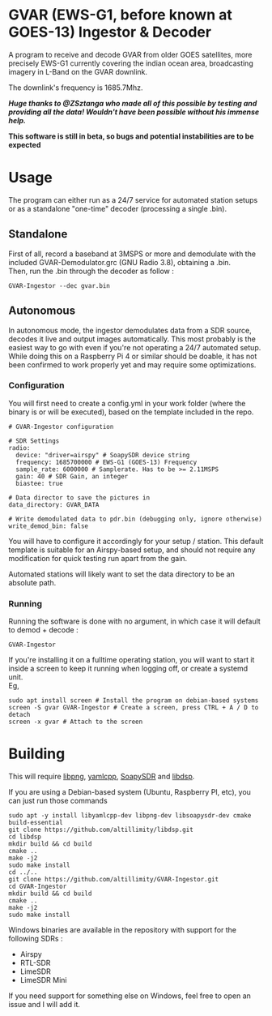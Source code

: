 # GVAR (EWS-G1, before known at GOES-13) Ingestor & Decoder

A program to receive and decode GVAR from older GOES satellites, more precisely EWS-G1 currently covering the indian ocean area, broadcasting imagery in L-Band on the GVAR downlink.

The downlink's frequency is 1685.7Mhz.   

***Huge thanks to @ZSztanga who made all of this possible by testing and providing all the data! Wouldn't have been possible without his immense help.***

**This software is still in beta, so bugs and potential instabilities are to be expected**

# Usage

The program can either run as a 24/7 service for automated station setups or as a standalone "one-time" decoder (processing a single .bin).

## Standalone

First of all, record a baseband at 3MSPS or more and demodulate with the included GVAR-Demodulator.grc (GNU Radio 3.8), obtaining a .bin.   
Then, run the .bin through the decoder as follow :
``` 
GVAR-Ingestor --dec gvar.bin
```

## Autonomous

In autonomous mode, the ingestor demodulates data from a SDR source, decodes it live and output images automatically. This most probably is the easiest way to go with even if you're not operating a 24/7 automated setup.   
While doing this on a Raspberry Pi 4 or similar should be doable, it has not been confirmed to work properly yet and may require some optimizations.

### Configuration

You will first need to create a config.yml in your work folder (where the binary is or will be executed), based on the template included in the repo.

```
# GVAR-Ingestor configuration

# SDR Settings
radio:
  device: "driver=airspy" # SoapySDR device string
  frequency: 1685700000 # EWS-G1 (GOES-13) Frequency
  sample_rate: 6000000 # Samplerate. Has to be >= 2.11MSPS
  gain: 40 # SDR Gain, an integer
  biastee: true

# Data director to save the pictures in
data_directory: GVAR_DATA

# Write demodulated data to pdr.bin (debugging only, ignore otherwise)
write_demod_bin: false
```

You will have to configure it accordingly for your setup / station. This default template is suitable for an Airspy-based setup, and should not require any modification for quick testing run apart from the gain.

Automated stations will likely want to set the data directory to be an absolute path.

### Running

Running the software is done with no argument, in which case it will default to demod + decode :
```
GVAR-Ingestor
```

If you're installing it on a fulltime operating station, you will want to start it inside a screen to keep it running when logging off, or create a systemd unit.   
Eg,
```
sudo apt install screen # Install the program on debian-based systems
screen -S gvar GVAR-Ingestor # Create a screen, press CTRL + A / D to detach
screen -x gvar # Attach to the screen
```

# Building

This will require [libpng](https://github.com/glennrp/libpng), [yamlcpp](https://github.com/jbeder/yaml-cpp), [SoapySDR](https://github.com/pothosware/SoapySDR) and [libdsp](https://github.com/altillimity/libdsp).   

If you are using a Debian-based system (Ubuntu, Raspberry PI, etc), you can just run those commands

```
sudo apt -y install libyamlcpp-dev libpng-dev libsoapysdr-dev cmake build-essential
git clone https://github.com/altillimity/libdsp.git
cd libdsp
mkdir build && cd build
cmake ..
make -j2
sudo make install
cd ../..
git clone https://github.com/altillimity/GVAR-Ingestor.git
cd GVAR-Ingestor
mkdir build && cd build
cmake ..
make -j2
sudo make install
```

Windows binaries are available in the repository with support for the following SDRs :
- Airspy
- RTL-SDR
- LimeSDR
- LimeSDR Mini
   
If you need support for something else on Windows, feel free to open an issue and I will add it.
